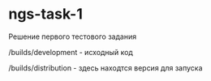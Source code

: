 # ngs-task-1
Решение первого тестового задания

/builds/development  - исходный код

/builds/distribution - здесь находтся версия для запуска
